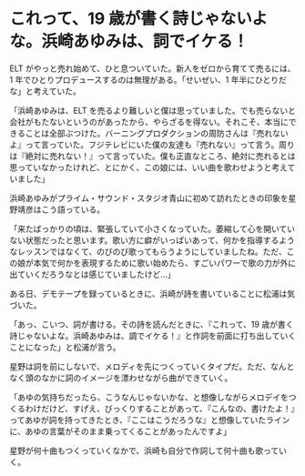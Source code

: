 # これって、19 歳が書く詩じゃないよな。浜崎あゆみは、詞でイケる！

ELT がやっと売れ始めて、ひと息ついていた。新人をゼロから育てて売るには、1 年でひとりプロデュースするのは無理がある。「せいぜい、1 年半にひとりだな」と考えていた。

「浜崎あゆみは、ELT を売るより難しいと僕は思っていました。でも売らないと会社がもたないというのがあったから、やらざるを得ない。それこそ、本当にできることは全部ぶつけた。バーニングプロダクションの周防さんは『売れないよ』って言っていた。フジテレビにいた僕の友達も『売れない』って言う。周りは『絶対に売れない！』って言っていた。僕も正直なところ、絶対に売れるとは思っていなかったけれど、とにかく、この娘には、いい曲を歌わせようと考えていました」

浜崎あゆみがプライム・サウンド・スタジオ青山に初めて訪れたときの印象を星野靖彦はこう語っている。

「来たばっかりの頃は、緊張していて小さくなっていた。萎縮して心を開いていない状態だったと思います。歌い方に癖がいっぱいあって、何かを指導するようなレッスンではなくて、のびのび歌ってもらうようにしていましたね。ただ、この娘が本気で何かを表現するために歌い始めたら、すごいパワーで歌の力が外に出ていくだろうなとは感じていましたけど...」

ある日、デモテープを録っているときに、浜崎が詩を書いていることに松浦は気づいた。

「あっ、こいつ、詞が書ける。その詩を読んだときに、『これって、19 歳が書く詩じゃないよな。浜崎あゆみは、調でイケる！』と作詞を前面に打ち出していくことになった」と松浦が言う。

星野は詞を前にしないで、メロディを先につくっていくタイプだ。ただ、なんとなく頭のなかに詞のイメージを漂わせながら曲ができていく。

「あゆの気持ちだったら、こうなんじゃないかな、と想像しながらメロデイをつくるわけだけど、すげえ、びっくりすることがあって、『こんなの、書けたよ！』ってあゆが詞を持ってきたとき、『ここはこうだろうな』と想像していたラインに、あゆの言葉がそのまま乗ってくることがあったんですよ」

星野が何十曲もつくっていくなかで、浜崎も自分で作詞して何十曲も歌っていく。
